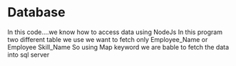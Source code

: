 # Database
In this code....we know how to access data using NodeJs
 In this program two different table we use
 we want to fetch only Employee_Name or Employee Skill_Name 
 So using Map keyword we are bable to fetch the data into sql server
